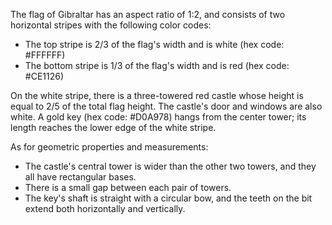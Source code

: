The flag of Gibraltar has an aspect ratio of 1:2, and consists of two horizontal stripes with the following color codes:

- The top stripe is 2/3 of the flag's width and is white (hex code: #FFFFFF)
- The bottom stripe is 1/3 of the flag's width and is red (hex code: #CE1126)

On the white stripe, there is a three-towered red castle whose height is equal to 2/5 of the total flag height. The castle's door and windows are also white. A gold key (hex code: #D0A978) hangs from the center tower; its length reaches the lower edge of the white stripe.

As for geometric properties and measurements:

- The castle's central tower is wider than the other two towers, and they all have rectangular bases.
- There is a small gap between each pair of towers.
- The key's shaft is straight with a circular bow, and the teeth on the bit extend both horizontally and vertically.